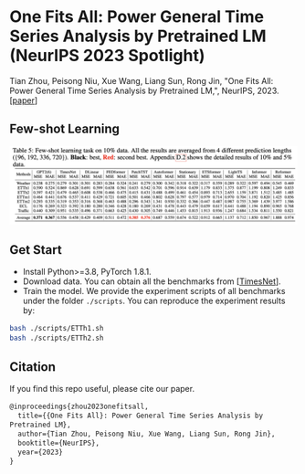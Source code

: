 # One Fits All: Power General Time Series Analysis by Pretrained LM (NeurIPS 2023 Spotlight)

Tian Zhou, Peisong Niu, Xue Wang, Liang Sun, Rong Jin, "One Fits All: Power General Time Series Analysis by Pretrained LM,", NeurIPS, 2023. [[paper](https://arxiv.org/abs/2302.11939)]

## Few-shot Learning

![image](../pic/few_shot_result.png)

## Get Start

- Install Python>=3.8, PyTorch 1.8.1.
- Download data. You can obtain all the benchmarks from [[TimesNet](https://github.com/thuml/Time-Series-Library)].
- Train the model. We provide the experiment scripts of all benchmarks under the folder `./scripts`. You can reproduce the experiment results by:

```bash
bash ./scripts/ETTh1.sh
bash ./scripts/ETTh2.sh
```

## Citation

If you find this repo useful, please cite our paper. 

```
@inproceedings{zhou2023onefitsall,
  title={{One Fits All}: Power General Time Series Analysis by Pretrained LM},
  author={Tian Zhou, Peisong Niu, Xue Wang, Liang Sun, Rong Jin},
  booktitle={NeurIPS},
  year={2023}
}
```